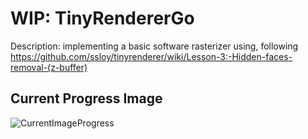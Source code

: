 # WIP: TinyRendererGo
Description: implementing a basic software rasterizer using, following https://github.com/ssloy/tinyrenderer/wiki/Lesson-3:-Hidden-faces-removal-(z-buffer)

## Current Progress Image
![CurrentImageProgress](output.png)